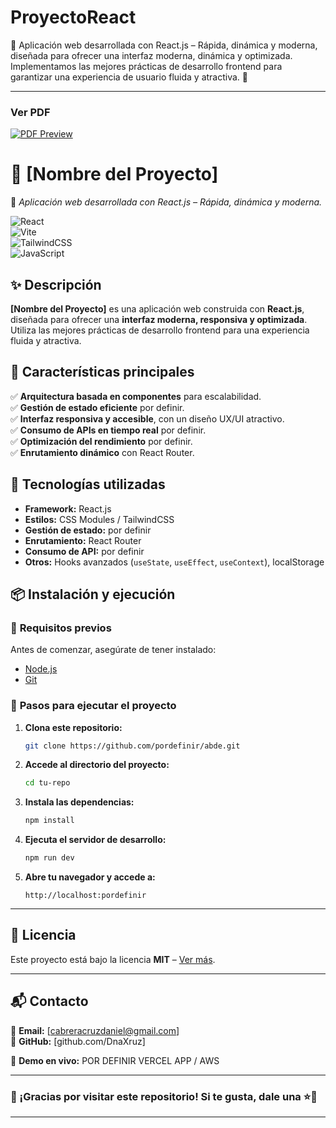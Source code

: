 # ProyectoReact
🚀 Aplicación web desarrollada con React.js – Rápida, dinámica y moderna, diseñada para ofrecer una interfaz moderna, dinámica y optimizada. Implementamos las mejores prácticas de desarrollo frontend para garantizar una experiencia de usuario fluida y atractiva. 🚀  

---
### Ver PDF
[![PDF Preview](https://img.shields.io/badge/Ver%20PDF-%23FF5722.svg)](https://github.com/DnaXruz/ProyectoReact/raw/main/Proyecto%20equipo%20The%20Stack%20Overflowers.pdf)


# **📌 [Nombre del Proyecto]**  
🚀 *Aplicación web desarrollada con React.js – Rápida, dinámica y moderna.*  

![React](https://img.shields.io/badge/React-18.2.0-blue?style=flat&logo=react)  
![Vite](https://img.shields.io/badge/Vite-4.3-purple?style=flat&logo=vite)  
![TailwindCSS](https://img.shields.io/badge/TailwindCSS-3.2-blue?style=flat&logo=tailwindcss)  
![JavaScript](https://img.shields.io/badge/JavaScript-ES6-yellow?style=flat&logo=javascript)  

## ✨ **Descripción**  
**[Nombre del Proyecto]** es una aplicación web construida con **React.js**, diseñada para ofrecer una **interfaz moderna, responsiva y optimizada**. Utiliza las mejores prácticas de desarrollo frontend para una experiencia fluida y atractiva.  

## 🎯 **Características principales**  
✅ **Arquitectura basada en componentes** para escalabilidad.  
✅ **Gestión de estado eficiente** por definir.  
✅ **Interfaz responsiva y accesible**, con un diseño UX/UI atractivo.  
✅ **Consumo de APIs en tiempo real** por definir.  
✅ **Optimización del rendimiento** por definir.  
✅ **Enrutamiento dinámico** con React Router.  

## 🚀 **Tecnologías utilizadas**  
- **Framework:** React.js  
- **Estilos:** CSS Modules / TailwindCSS  
- **Gestión de estado:** por definir  
- **Enrutamiento:** React Router  
- **Consumo de API:** por definir
- **Otros:** Hooks avanzados (`useState`, `useEffect`, `useContext`), localStorage  


## 📦 **Instalación y ejecución**  

### 🔹 **Requisitos previos**  
Antes de comenzar, asegúrate de tener instalado:  
- [Node.js](https://nodejs.org/)  
- [Git](https://git-scm.com/)  

### 🔹 **Pasos para ejecutar el proyecto**  
1. **Clona este repositorio:**  
   ```bash
   git clone https://github.com/pordefinir/abde.git
   ```  
2. **Accede al directorio del proyecto:**  
   ```bash
   cd tu-repo
   ```  
3. **Instala las dependencias:**  
   ```bash
   npm install
   ```  
4. **Ejecuta el servidor de desarrollo:**  
   ```bash
   npm run dev
   ```  
5. **Abre tu navegador y accede a:**  
   ```
   http://localhost:pordefinir
   ```  

---


## 📜 **Licencia**  
Este proyecto está bajo la licencia **MIT** – [Ver más](LICENSE).  

---

## 📬 **Contacto**  
📧 **Email:** [cabreracruzdaniel@gmail.com]  
🔗 **GitHub:** [github.com/DnaXruz]  

🔗 **Demo en vivo:** POR DEFINIR VERCEL APP / AWS   

---

### 🚀 ¡Gracias por visitar este repositorio! Si te gusta, dale una ⭐🙌  

---
